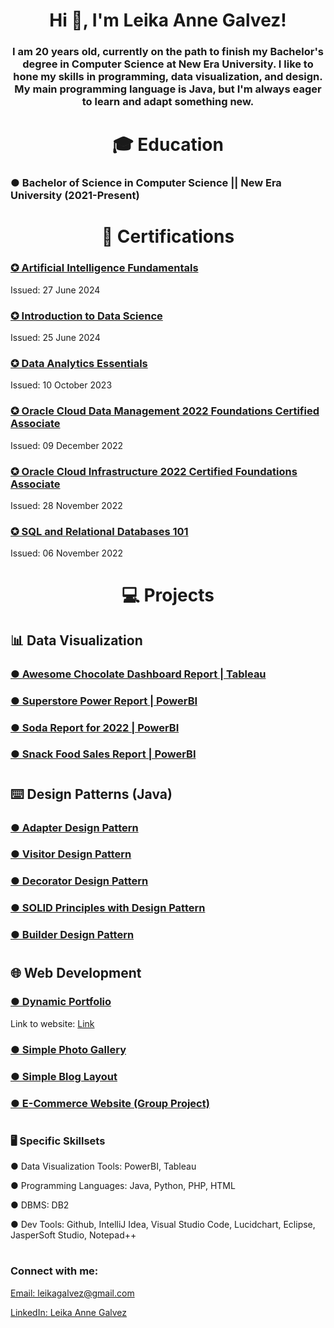 <h1 align="center">Hi 👋, I'm Leika Anne Galvez!</h1>
<h3 align="center">I am 20 years old, currently on the path to finish my Bachelor's degree in Computer Science at New Era University. I like to hone my skills in programming, data visualization, and design. My main programming language is Java, but I'm always eager to learn and adapt something new. </h3>

#

<h1 align="center">🎓 Education</h1>
<h3>● Bachelor of Science in Computer Science || New Era University (2021-Present)</h3>

#
#

<h1 align="center">📃 Certifications</h1>
<h3><a href="https://www.credly.com/badges/c6888538-654e-40b2-9761-78697a15c89f/public_url">✪ Artificial Intelligence Fundamentals</a></h3>
<p>Issued: 27 June 2024</p>
<h3><a href="https://www.credly.com/badges/5c0e8af9-b90f-4103-99b2-61b6109e1c45/public_url">✪ Introduction to Data Science</a></h3>
<p>Issued: 25 June 2024</p>
<h3><a href="https://www.credly.com/badges/c25f05a0-ffd7-41ba-a0a3-cff17c5be7ac/public_url">✪ Data Analytics Essentials</a></h3>
<p>Issued: 10 October 2023</p>
<h3><a href="https://catalog-education.oracle.com/pls/certview/sharebadge?id=0AF86543B254D63A15DECB0C62AA63A8731AEC360E0EACC6D830EC6EAC802575&fbclid=IwAR1w8PQ5IpybsCwhuq6T_wNleDiIb05GSwbscs5jcVorS9rMQg41md2BUos">✪ Oracle Cloud Data Management 2022 Foundations Certified Associate</a></h3>
<p>Issued: 09 December 2022</p>
<h3><a href="https://catalog-education.oracle.com/pls/certview/sharebadge?id=648B9D3F38D4158A510C1D1577345C31943428707DC74E1780D3A7696B0FB36E&fbclid=IwAR1WhLU39o665MXjbBgeYuSrG3mrxMdXR_L9-MSaKN46hPzdl9lT1mG3q6A">✪ Oracle Cloud Infrastructure 2022 Certified Foundations Associate</a></h3>
<p>Issued: 28 November 2022</p>
<h3><a href="https://courses.cognitiveclass.ai/certificates/270dc97749644b7a8098b233a9a3f7f0">✪ SQL and Relational Databases 101</a></h3>
<p>Issued: 06 November 2022</p>



#
#

<h1 align="center">💻 Projects</h1>

<h2>📊 Data Visualization</h2>
<h3><a href="https://public.tableau.com/views/AwesomeChocolateDashboardReport_17152700257660/AwesomeChocolateDashboardReport?:language=en-US&:sid=&:redirect=auth&:display_count=n&:origin=viz_share_link">● Awesome Chocolate Dashboard Report | Tableau</a></h3>
<h3><a href="https://app.powerbi.com/view?r=eyJrIjoiOGQ1MGFjMmMtMTZmMy00NmQ5LTk1NmItOTEyN2Y3NGQxZmRhIiwidCI6ImNlZjEwOWEwLTE5YmUtNDQ3Yy05NzFhLTk5NTg4OWJiNGU0YSIsImMiOjEwfQ%3D%3D">● Superstore Power Report | PowerBI</a></h3>
<h3><a href="https://app.powerbi.com/view?r=eyJrIjoiYzlhNzMyZTMtNDVhYS00NTJlLWI4MDctZjUzNzdmY2Y1N2YzIiwidCI6ImNlZjEwOWEwLTE5YmUtNDQ3Yy05NzFhLTk5NTg4OWJiNGU0YSIsImMiOjEwfQ%3D%3D">● Soda Report for 2022 | PowerBI</a></h3>
<h3><a href="https://app.powerbi.com/view?r=eyJrIjoiZTMzMGUwNzctNmE1Yi00MTgzLTgzYjgtZDgwZmQ3NTQyMGE4IiwidCI6ImNlZjEwOWEwLTE5YmUtNDQ3Yy05NzFhLTk5NTg4OWJiNGU0YSIsImMiOjEwfQ%3D%3D">● Snack Food Sales Report | PowerBI</a></h3>

#
<h2> ⌨️ Design Patterns (Java) </h2>
<h3><a href="https://github.com/LeikaGalvez/adapterPattern">●  Adapter Design Pattern</a></h3>
<h3><a href="https://github.com/LeikaGalvez/visitorPattern">●  Visitor Design Pattern</a></h3>
<h3><a href="https://github.com/LeikaGalvez/decoratorPattern">●  Decorator Design Pattern</a></h3>
<h3><a href="https://github.com/LeikaGalvez/SOLID_designPattern">●  SOLID Principles with Design Pattern</a></h3>
<h3><a href="https://github.com/LeikaGalvez/builderPattern">●  Builder Design Pattern</a></h3>

#

<h2> 🌐 Web Development </h2>
<h3><a href="https://github.com/LeikaGalvez/simple_portfolio">● Dynamic Portfolio</a></h3>
<p>Link to website: <a href="http://galvezdyportfolio.42web.io/">Link</a></p>

<h3><a href="https://github.com/LeikaGalvez/Simple_PhotoGallery">● Simple Photo Gallery</a></h3>
<h3><a href="https://github.com/LeikaGalvez/Simple_Blog_Layout">● Simple Blog Layout</a></h3>
<h3><a href="https://github.com/DLAyatoCabanilla/E-Commerce-PHP">● E-Commerce Website (Group Project)</a></h3>

#
#

<h3 align="left"> 🖥️ Specific Skillsets </h3>
<p align="left">● Data Visualization Tools: PowerBI, Tableau</p>
<p align="left">● Programming Languages: Java, Python, PHP, HTML</p>
<p align="left">● DBMS: DB2</p>
<p align="left">● Dev Tools: Github, IntelliJ Idea, Visual Studio Code, Lucidchart, Eclipse, JasperSoft Studio, Notepad++ </p>


#
#

<h3 align="left">Connect with me:</h3>
<div align="left">
  <p><a href= "mailto: name@email.com">Email: leikagalvez@gmail.com</a></p>
  <p><a href="https://www.linkedin.com/in/leika-anne-galvez-8702b8259/">LinkedIn: Leika Anne Galvez</a></p>
</div>



